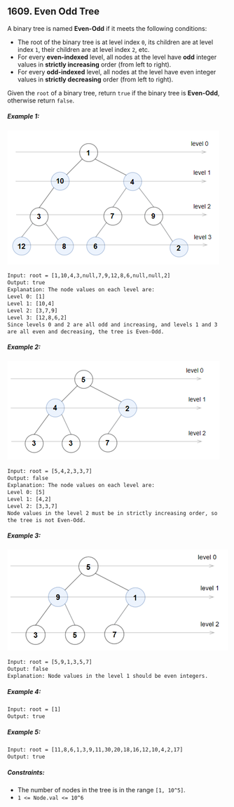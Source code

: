 ## 1609. Even Odd Tree

A binary tree is named **Even-Odd** if it meets the following conditions:

* The root of the binary tree is at level index ```0```, its children are at level index ```1```, their children are at level index ```2```, etc.
* For every **even-indexed** level, all nodes at the level have **odd** integer values in **strictly increasing** order (from left to right).
* For every **odd-indexed** level, all nodes at the level have even integer values in **strictly decreasing** order (from left to right).

Given the ```root``` of a binary tree, return ```true``` if the binary tree is **Even-Odd**, otherwise return ```false```.

##### Example 1:

![Example 1](images/example1.png)

```
Input: root = [1,10,4,3,null,7,9,12,8,6,null,null,2]
Output: true
Explanation: The node values on each level are:
Level 0: [1]
Level 1: [10,4]
Level 2: [3,7,9]
Level 3: [12,8,6,2]
Since levels 0 and 2 are all odd and increasing, and levels 1 and 3 are all even and decreasing, the tree is Even-Odd.
```
##### Example 2:

![Example 2](images/example2.png)

```
Input: root = [5,4,2,3,3,7]
Output: false
Explanation: The node values on each level are:
Level 0: [5]
Level 1: [4,2]
Level 2: [3,3,7]
Node values in the level 2 must be in strictly increasing order, so the tree is not Even-Odd.
```
##### Example 3:

![Example 3](images/example3.png)

```
Input: root = [5,9,1,3,5,7]
Output: false
Explanation: Node values in the level 1 should be even integers.
```
##### Example 4:
```
Input: root = [1]
Output: true
```
##### Example 5:
```
Input: root = [11,8,6,1,3,9,11,30,20,18,16,12,10,4,2,17]
Output: true
```

##### Constraints:

* The number of nodes in the tree is in the range ```[1, 10^5]```.
* ```1 <= Node.val <= 10^6```